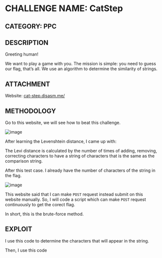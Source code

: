 # CHALLENGE NAME: CatStep

## CATEGORY: PPC

## DESCRIPTION

Greeting human!

We want to play a game with you. The mission is simple: you need to guess our flag, that’s all. We use an algorithm to determine the similarity of strings.

## ATTACHMENT

Website: [cat-step.disasm.me/](https://cat-step.disasm.me/)

## METHODOLOGY

Go to this website, we will see how to beat this challenge.

![image](https://user-images.githubusercontent.com/84057292/136728468-083ff803-d63b-4e26-8337-e2e43b4cee20.png)

After learning the Levenshtein distance, I came up with: 

The Levi distance is calculated by the number of times of adding, removing, correcting characters to have a string of characters that is the same as the comparison string.

After this test case. I already have the number of characters of the string in the flag.

![image](https://user-images.githubusercontent.com/84057292/136729849-0ffc3360-6cc2-46b2-8573-88538f39f8d9.png)

This website said that I can make `POST` request instead submit on this website manually. So, I will code a script which can make `POST` request continuously to get the corect flag.

In short, this is the brute-force method.

## EXPLOIT

I use this code to determine the characters that will appear in the string.

Then, I use this code 
